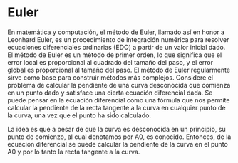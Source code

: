 # Euler
En matemática y computación, el método de Euler, llamado así en honor a Leonhard Euler, es un procedimiento de integración numérica para resolver ecuaciones diferenciales ordinarias (EDO) a partir de un valor inicial dado. El método de Euler es un método de primer orden, lo que significa que el error local es proporcional al cuadrado del tamaño del paso, y el error global es proporcional al tamaño del paso. El método de Euler regularmente sirve como base para construir métodos más complejos. Considere el problema de calcular la pendiente de una curva desconocida que comienza en un punto dado y satisface una cierta ecuación diferencial dada. Se puede pensar en la ecuación diferencial como una fórmula que nos permite calcular la pendiente de la recta tangente a la curva en cualquier punto de la curva, una vez que el punto ha sido calculado.

La idea es que a pesar de que la curva es desconocida en un principio, su punto de comienzo, al cual denotamos por A0, es conocido. Entonces, de la ecuación diferencial se puede calcular la pendiente de la curva en el punto A0 y por lo tanto la recta tangente a la curva.
